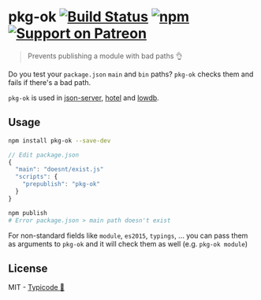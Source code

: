 # pkg-ok [![Build Status](https://travis-ci.org/typicode/pkg-ok.svg?branch=master)](https://travis-ci.org/typicode/pkg-ok) [![npm](https://img.shields.io/npm/v/pkg-ok.svg)](https://www.npmjs.com/package/pkg-ok) [![Support on Patreon](https://img.shields.io/badge/support-patreon-E6461A.svg)](https://www.patreon.com/typicode)

> Prevents publishing a module with bad paths :ok_hand:

Do you test your `package.json` `main` and `bin` paths? `pkg-ok` checks them and fails if there's a bad path.

`pkg-ok` is used in [json-server](https://github.com/typicode/json-server), [hotel](https://github.com/typicode/hotel) and [lowdb](https://github.com/typicode/lowdb).

## Usage

```sh
npm install pkg-ok --save-dev
```

```js
// Edit package.json
{
  "main": "doesnt/exist.js"
  "scripts": {
    "prepublish": "pkg-ok"
  }
}
```

```sh
npm publish
# Error package.json > main path doesn't exist
```

For non-standard fields like `module`, `es2015`, `typings`, ... you can pass them as arguments to `pkg-ok` and it will check them as well (e.g. `pkg-ok module`)

## License

MIT - [Typicode :cactus:](https://github.com/typicode)
